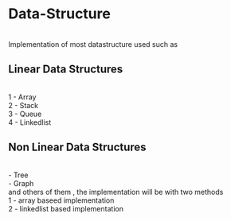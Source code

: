 # Data-Structure
<br>
Implementation of most datastructure used such as 
<br>

## Linear Data Structures
<br>
1 - Array
<br>
2 - Stack
<br>
3 - Queue
<br>
4 - Linkedlist
<br>

## Non Linear Data Structures
<br>
- Tree 
<br>
- Graph
<br>
and others of them , the implementation will be with two methods
<br>
1 - array baseed implementation
<br>
2 - linkedlist based implementation
